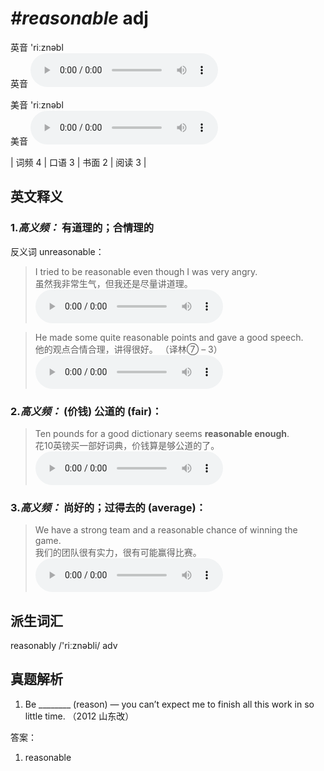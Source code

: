 # ***\#reasonable*** adj
英音 'riːznəbl  
英音
<audio src="./media/reasonable-B.aac" controls="controls"></audio>

美音 'riːznəbl  
美音
<audio src="./media/reasonable.aac" controls="controls"></audio>



| 词频 4 | 口语 3 | 书面 2 | 阅读 3 |  

英文释义
---
### 1.*高义频：* **有道理的；合情理的**  
反义词 unreasonable： 

 > I tried to be reasonable even though I was very angry.  
 > 虽然我非常生气，但我还是尽量讲道理。    
<audio src="./media/I tried to be reasonable even_AAC.aac" controls="controls"></audio>

 > He made some quite reasonable points and gave a good speech.   
 > 他的观点合情合理，讲得很好。  （译林⑦ – 3）  
<audio src="./media/reasonable-2.aac" controls="controls"></audio>

### 2.*高义频：* **(价钱) 公道的 (fair)：**  

 > Ten pounds for a good dictionary seems **reasonable enough**.   
 > 花10英镑买一部好词典，价钱算是够公道的了。    
<audio src="./media/reasonable-3.aac" controls="controls"></audio>

### 3.*高义频：* **尚好的；过得去的 (average)：**  

 > We have a strong team and a reasonable chance of winning the game.   
 > 我们的团队很有实力，很有可能赢得比赛。    
<audio src="./media/P357 reasonable1.aac" controls="controls"></audio>


派生词汇
---
reasonably /'riːznəbli/ adv   

真题解析
---
1. Be ________ (reason) — you can’t expect me to finish all this work in so little time.  （2012 山东改）  

答案：
1. reasonable  

